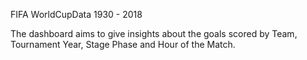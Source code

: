 FIFA WorldCupData 1930 - 2018

The dashboard aims to give insights about the goals scored by Team, Tournament Year, Stage Phase and Hour of the Match.
